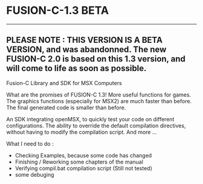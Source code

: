 # FUSION-C-1.3 BETA
----------------------------------------------------------
 
 PLEASE NOTE : THIS VERSION IS A BETA VERSION, and was abandonned.
The new FUSION-C 2.0 is based on this 1.3 version, and will come to life as soon as possible.
---------------------------------------------------------


 Fusion-C Library and SDK for MSX Computers 
 
 What are the promises of FUSION-C 1.3!
More useful functions for games.
The graphics functions (especially for MSX2) are much faster than before.
The final generated code is smaller than before.

An SDK integrating openMSX, to quickly test your code on different configurations. The ability to override the default compilation directives, without having to modify the compilation script.
And more ...

 What I need to do : 
- Checking Examples, because some code has changed
- Finishing / Reworking some chapters of the manual
- Verifying compil.bat compilation script (Still not tested)
- some debuging


